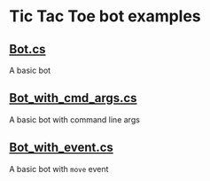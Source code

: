 # Tic Tac Toe bot examples

## [Bot.cs]
A basic bot

## [Bot_with_cmd_args.cs]
A basic bot with command line args

## [Bot_with_event.cs]
A basic bot with `move` event

[Bot.cs]: https://github.com/Compdog-inc/tic-tac-toe/blob/main/examples/Bot.cs
[Bot_with_cmd_args.cs]: https://github.com/Compdog-inc/tic-tac-toe/blob/main/examples/Bot_with_cmd_args.cs
[Bot_with_event.cs]: https://github.com/Compdog-inc/tic-tac-toe/blob/main/examples/Bot_with_event.cs
